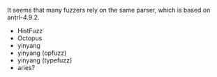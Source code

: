 


It seems that many fuzzers rely on the same parser, which is based on antrl-4.9.2.
- HistFuzz
- Octopus
- yinyang
- yinyang (opfuzz)
- yinyang (typefuzz)
- aries?